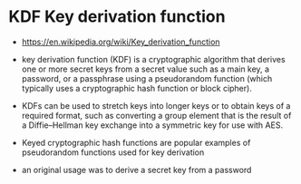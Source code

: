 # KDF Key derivation function

* https://en.wikipedia.org/wiki/Key_derivation_function

* key derivation function (KDF) is a cryptographic algorithm that derives one or more secret keys from a secret value such as a main key, a password, or a passphrase using a pseudorandom function (which typically uses a cryptographic hash function or block cipher).
* KDFs can be used to stretch keys into longer keys or to obtain keys of a required format, such as converting a group element that is the result of a Diffie–Hellman key exchange into a symmetric key for use with AES.
* Keyed cryptographic hash functions are popular examples of pseudorandom functions used for key derivation
* an original usage was to derive a secret key from a password

